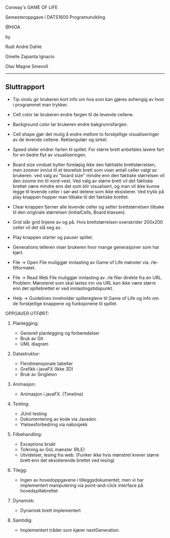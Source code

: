 Conway's GAME OF LIFE 

Semesteroppgave i DATS1600 Programutvikling

@HiOA

by

Rudi André Dahle

Ginelle Zapanta Ignacio

Olav Magne Smevoll

----------------------------------------------------------
Sluttrapport
----------------------------------------------------------

- Tip vindu gir brukeren kort info om hva som kan gjøres avhengig 
  av hvor i programmet man trykker.


- Cell color lar brukeren endre fargen til de levende cellene.


- Background color lar brukeren endre bakgrunnsfargen.


- Cell shape gjør det mulig å endre mellom to forskjellige visualiseringer 
  av de levende cellene. Rektangulær og sirkel.


- Speed slider endrer farten til spillet. For større brett anbefales lavere 
  fart for en bedre flyt av visualiseringen.


- Board size vinduet bytter foreløpig ikke den faktiskte brettstørrelsen, 
  men zoomer inn/ut til et teoretisk brett som viser antall celler valgt av brukeren. 
  ved valg av "board size" mindre enn den faktiske størrelsen vil den zoome inn 
  til nord-vest. 
  Ved valg av større brett vil det faktiske brettet være mindre enn det som 
  blir visualisert, og man vil ikke kunne legge til levende celler i 
  sør-øst delene som ikke eksisterer.
  Ved trykk på play knappen hopper man tilbake til det faktiske brettet.


- Clear knappen fjerner alle levende celler og setter brettstørrelsen 
  tilbake til den originale størrelsen (initialCells, Board klassen). 


- Grid slår grid linjene av og på. Hvis brettstørrelsen 
  overskrider 200x200 celler vil det slå seg av. 


- Play knappen starter og pauser spillet.


- Generations telleren viser brukeren hvor mange generasjoner som har kjørt.


- File -> Open File muliggjør innlasting av Game of Life mønster via .rle-filformatet.


- File -> Read Web File muliggjør innlasting av .rle filer direkte fra en URL.
		Problem: Mønsteret som skal lastes inn via URL kan ikke være 
			større enn det spillebrettet er ved innlastingstidspunkt.


- Help -> Guidelines inneholder spillereglene til Game of Life og info om de 
  forskjellige knappene og funksjonene til spillet.



OPPGAVER UTFØRT:
1. Planlegging:
	- Generell planlegging og forberedelser
	- Bruk av Git
	- UML diagram

2. Datastruktur:
	- Flerdimensjonale tabeller
	- Grafikk i javaFX (Ikke 3D)
	- Bruk av Singleton

3. Animasjon:
	- Animasjon i javaFX. (Timeline)

4. Testing:
	- JUnit testing
	- Dokumentering av kode via Javadoc
	- Ytelsesforbedring via nabosjekk

5. Filbehandling:
	- Exceptions brukt
	- Tolkning av GoL mønster (RLE)
	- Utvidelser, lesing fra web. (Funker ikke hvis mønstret krever større 
	  brett enn det eksisterende brettet ved lesing)

6. Tilegg:
	- Ingen av hovedoppgavene i tilleggsdokumentet, men vi har implementert 
	  manipulering via point-and-click interface på hovedspillebrettet

7. Dynamisk:
	- Dynamisk brett implementert

8. Samtidig:
	- Implementert tråder som kjører nextGeneration.


